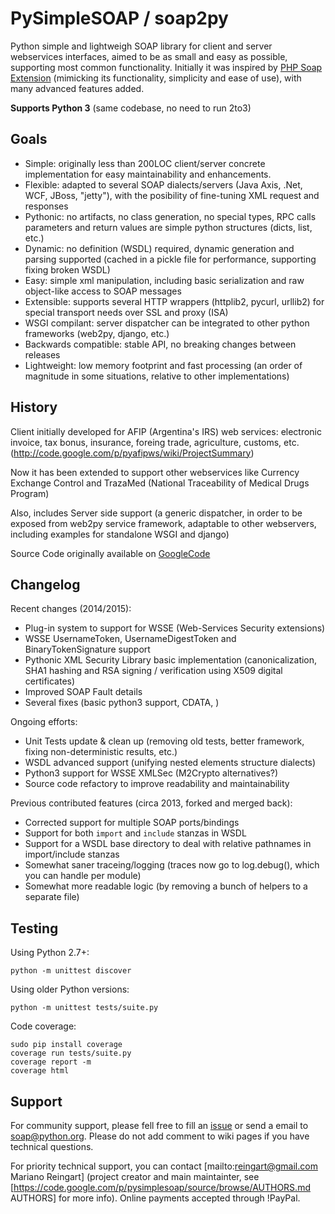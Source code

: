 PySimpleSOAP / soap2py
======================

Python simple and lightweigh SOAP library for client and server webservices interfaces, aimed to be as small and easy as possible, supporting most common functionality.
Initially it was inspired by [PHP Soap Extension](http://php.net/manual/en/book.soap.php) (mimicking its functionality, simplicity and ease of use), with many advanced features added.

**Supports Python 3** (same codebase, no need to run 2to3)

Goals
-----

 * Simple: originally less than 200LOC client/server concrete implementation for easy maintainability and enhancements. 
 * Flexible: adapted to several SOAP dialects/servers (Java Axis, .Net, WCF, JBoss, "jetty"), with the posibility of fine-tuning XML request and responses 
 * Pythonic: no artifacts, no class generation, no special types, RPC calls parameters and return values are simple python structures (dicts, list, etc.) 
 * Dynamic: no definition (WSDL) required, dynamic generation and parsing supported (cached in a pickle file for performance, supporting fixing broken WSDL)
 * Easy: simple xml manipulation, including basic serialization and raw object-like access to SOAP messages
 * Extensible: supports several HTTP wrappers (httplib2, pycurl, urllib2) for special transport needs over SSL and proxy (ISA)
 * WSGI compilant: server dispatcher can be integrated to other python frameworks (web2py, django, etc.)
 * Backwards compatible: stable API, no breaking changes between releases
 * Lightweight: low memory footprint and fast processing (an order of magnitude in some situations, relative to other implementations)

History
-------

Client initially developed for AFIP (Argentina's IRS) web services: electronic invoice, tax bonus, insurance, foreing trade, agriculture, customs, etc. (http://code.google.com/p/pyafipws/wiki/ProjectSummary)

Now it has been extended to support other webservices like Currency Exchange Control and TrazaMed (National Traceability of Medical Drugs Program)

Also, includes Server side support (a generic dispatcher, in order to be exposed from web2py service framework, adaptable to other webservers, including examples for standalone WSGI and django)

Source Code originally available on [GoogleCode](https://code.google.com/p/pysimplesoap)

Changelog
---------

Recent changes (2014/2015):

* Plug-in system to support for WSSE (Web-Services Security extensions)
* WSSE UsernameToken, UsernameDigestToken and BinaryTokenSignature support 
* Pythonic XML Security Library basic implementation (canonicalization, SHA1 hashing and RSA signing / verification using X509 digital certificates)
* Improved SOAP Fault details
* Several fixes (basic python3 support, CDATA, )

Ongoing efforts:

* Unit Tests update & clean up (removing old tests, better framework, fixing non-deterministic results, etc.) 
* WSDL advanced support (unifying nested elements structure dialects)
* Python3 support for WSSE XMLSec (M2Crypto alternatives?)
* Source code refactory to improve readability and maintainability

Previous contributed features (circa 2013, forked and merged back):

* Corrected support for multiple SOAP ports/bindings
* Support for both `import` and `include` stanzas in WSDL
* Support for a WSDL base directory to deal with relative pathnames in import/include stanzas
* Somewhat saner traceing/logging (traces now go to log.debug(), which you can handle per module)
* Somewhat more readable logic (by removing a bunch of helpers to a separate file)

Testing
-------

Using Python 2.7+:

    python -m unittest discover

Using older Python versions:

    python -m unittest tests/suite.py
  
Code coverage:

    sudo pip install coverage
    coverage run tests/suite.py
    coverage report -m 
    coverage html


Support
-------

For community support, please fell free to fill an [issue](https://github.com/pysimplesoap/pysimplesoap/issues/new) or send a email to [soap@python.org](https://mail.python.org/mailman/listinfo/soap).
Please do not add comment to wiki pages if you have technical questions.

For priority technical support, you can contact [mailto:reingart@gmail.com Mariano Reingart] (project creator and main maintainter, see [https://code.google.com/p/pysimplesoap/source/browse/AUTHORS.md AUTHORS] for more info).
Online payments accepted through !PayPal. 

